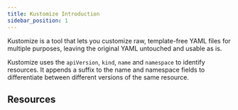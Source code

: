 ```yaml
---
title: Kustomize Introduction
sidebar_position: 1
---
```


Kustomize is a tool that lets you customize raw, template-free YAML files for multiple purposes, leaving the original YAML untouched and usable as is.

Kustomize uses the `apiVersion`, `kind`, `name` and `namespace` to identify resources. It appends a suffix to the name and namespace fields to differentiate between different versions of the same resource.

## Resources


